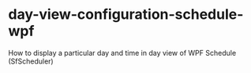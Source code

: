 # day-view-configuration-schedule-wpf
How to display a particular day and time in day view of WPF Schedule (SfScheduler)
